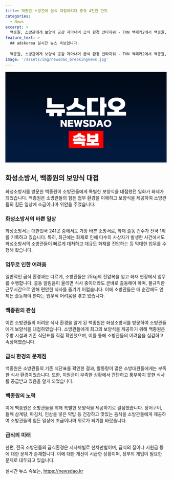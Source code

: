 ```yaml
---
title: 백종원 소방관에 음식 대접하려다 충격 4천원 한끼
categories:
  - News
excerpt: >
  백종원, 소방관에게 보양식 공감 자아내며 급식 환경 안타까워 - TVN 백패커2에서 백종원, 화성소방서 방문해 화재 진압 중인 소방관들에게 보양식 제공. 소방관들의 열악한 급식환경에 안타김 표현, 주방시설과 식단표 확인하며 고충 공감, 소방관들에게 사랑과 고마움 전해. 국내 전체 소방관 급식 질 차별 문제 제기, 소방관들의 상황에 맞는 해결 필요성 강조.
feature_text: >
  ## adskorea 실시간 뉴스 속보입니다.

  백종원, 소방관에게 보양식 공감 자아내며 급식 환경 안타까워 - TVN 백패커2에서 백종원, 화성소방서 방문해 화재 진압 중인 소방관들에게 보양식 제공. 소방관들의 열악한 급식환경에 안타김 표현, 주방시설과 식단표 확인하며 고충 공감, 소방관들에게 사랑과 고마움 전해. 국내 전체 소방관 급식 질 차별 문제 제기, 소방관들의 상황에 맞는 해결 필요성 강조.
image: '/assets/img/newsdao_breakingnews.jpg'
---
```


<p><img src="/assets/img/newsdao_breakingnews.jpg" alt="adskorea 속보" /></p>

<h2 data-ke-size="size26">화성소방서, 백종원의 보양식 대접</h2>

<p data-ke-size="size16">화성소방서를 방문한 백종원이 소방관들에게 특별한 보양식을 대접했던 일화가 화제가 되었습니다. 백종원은 소방관들의 힘든 업무 환경을 이해하고 보양식을 제공하여 소방관들의 힘든 일상에 조금이나마 위안을 주었습니다.</p>

<h3 data-ke-size="size24">화성소방서의 바쁜 일상</h3>

<p data-ke-size="size16">화성소방서는 대한민국 241곳 중에서도 가장 바쁜 소방서로, 화재 출동 건수가 전국 1위를 기록하고 있습니다. 특히, 최근에는 화재로 인해 다수의 사상자가 발생한 사건에서도 화성소방서의 소방관들이 빠르게 대처하고 대규모 화재를 진압하는 등 막대한 업무를 수행해 왔습니다.</p>

<h3 data-ke-size="size24">업무로 인한 어려움</h3>

<p data-ke-size="size16">일반적인 급식 환경과는 다르게, 소방관들은 25kg의 진압복을 입고 화재 현장에서 업무를 수행합니다. 출동 알림음이 울리면 식사 중이더라도 곧바로 출동해야 하며, 불규칙한 근무시간으로 인해 편안한 식사를 즐기기 어렵습니다. 이에 소방관들은 매 순간에도 언제든 출동해야 한다는 업무적 어려움을 겪고 있습니다.</p>

<h3 data-ke-size="size24">백종원의 관심</h3>

<p data-ke-size="size16">이런 소방관들의 어려운 식사 환경을 알게 된 백종원은 화성소방서를 방문하여 소방관들에게 보양식을 대접하였습니다. 소방관들에게 최고의 보양식을 제공하기 위해 백종원은 주방 시설과 기존 식단표를 직접 확인했으며, 이를 통해 소방관들의 어려움을 실감하고 속상해했습니다.</p>

<h3 data-ke-size="size24">급식 환경의 문제점</h3>

<p data-ke-size="size16">백종원은 소방관들의 기존 식단표를 확인한 결과, 활동량이 많은 소방대원들에게는 부족한 식사 환경이었습니다. 또한, 지원금이 부족한 상황에서 간단하고 풍부하지 못한 식사를 공급받고 있음을 알게 되었습니다.</p>

<h3 data-ke-size="size24">백종원의 노력</h3>

<p data-ke-size="size16">이에 백종원은 소방관들을 위해 특별한 보양식을 제공하기로 결심했습니다. 장어구이, 들깨 삼계탕, 파김치, 인삼을 넣은 약밥 등 건강하고 맛있는 음식을 소방관들에게 제공하여 소방관들의 힘든 일상에 조금이나마 위로가 되기를 바랐습니다.</p>

<h3 data-ke-size="size24">급식의 미래</h3>

<p data-ke-size="size16">한편, 전국 소방관들의 급식환경은 지자체별로 천차만별이며, 급식의 질이나 지원금 등에 대한 문제가 존재합니다. 이에 대한 개선이 시급한 상황이며, 정부의 개입이 필요한 문제로 대두되고 있습니다.</p>
실시간 뉴스 속보는, <a href="https://newsdao.kr" rel="dofollow">https://newsdao.kr</a>


